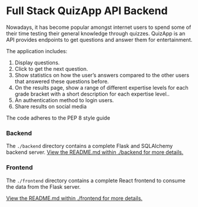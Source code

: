 # Full Stack QuizApp API Backend

Nowadays, it has become popular amongst internet users to spend some of their time testing their general knowledge through quizzes. QuizApp is an API provides endpoints to get questions and answer them for entertainment.

The application includes:

1) Display questions. 
2) Click to get the next question.
3) Show statistics on how the user’s answers compared to the other users that answered these questions before.
4) On the results page, show a range of different expertise levels for each grade bracket with a short description for each expertise level..
5) An authentication method to login users. 
6) Share results on social media


The code adheres to the PEP 8 style guide


### Backend

The `./backend` directory contains a complete Flask and SQLAlchemy backend server.
[View the README.md within ./backend for more details.](./backend/README.md)

### Frontend

The `./frontend` directory contains a complete React frontend to consume the data from the Flask server.

[View the README.md within ./frontend for more details.](./frontend/README.md)
